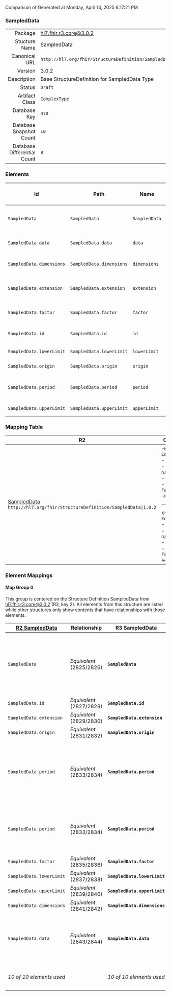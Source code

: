 Comparison of 
Generated at Monday, April 14, 2025 6:17:21 PM

### SampledData

|      |     |
| ---: | --- |
| Package | hl7.fhir.r3.core@3.0.2 |
| Stucture Name | SampledData |
| Canonical URL | `http://hl7.org/fhir/StructureDefinition/SampledData` |
| Version | 3.0.2 |
| Description | Base StructureDefinition for SampledData Type |
| Status | `Draft` |
| Artifact Class | `ComplexType` |
| Database Key | `470` |
| Database Snapshot Count | `10` |
| Database Differential Count | `8` |

### Elements

| Id | Path | Name | Base Path | Short | Cardinality | Collated Type | Binding Strength | Binding Value Set |
| -- | ---- | ---- | --------- | ----- | ----------- | ------------- | ---------------- | ----------------- |
| `SampledData` | `SampledData` | `SampledData` | SampledData | A series of measurements taken by a device | 0..* | SampledData |  |  |
| `SampledData.data` | `SampledData.data` | `data` |  | Decimal values with spaces, or "E" \| "U" \| "L" | 1..1 | string |  |  |
| `SampledData.dimensions` | `SampledData.dimensions` | `dimensions` |  | Number of sample points at each time point | 1..1 | positiveInt |  |  |
| `SampledData.extension` | `SampledData.extension` | `extension` | Element.extension | Additional Content defined by implementations | 0..* | Extension |  |  |
| `SampledData.factor` | `SampledData.factor` | `factor` |  | Multiply data by this before adding to origin | 0..1 | decimal |  |  |
| `SampledData.id` | `SampledData.id` | `id` | Element.id | xml:id (or equivalent in JSON) | 0..1 | id |  |  |
| `SampledData.lowerLimit` | `SampledData.lowerLimit` | `lowerLimit` |  | Lower limit of detection | 0..1 | decimal |  |  |
| `SampledData.origin` | `SampledData.origin` | `origin` |  | Zero value and units | 1..1 | Quantity[http://hl7.org/fhir/StructureDefinition/SimpleQuantity] |  |  |
| `SampledData.period` | `SampledData.period` | `period` |  | Number of milliseconds between samples | 1..1 | decimal |  |  |
| `SampledData.upperLimit` | `SampledData.upperLimit` | `upperLimit` |  | Upper limit of detection | 0..1 | decimal |  |  |
### Mapping Table

| R2 | Comparison | R3 | Comparison | R4 | Comparison | R4B | Comparison | R5
| --- | --- | --- | --- | --- | --- | --- | --- | ---
| [SampledData](/docs/R2/ComplexTypes/SampledData.md)<br/> `http://hl7.org/fhir/StructureDefinition/SampledData\|1.0.2` | →→→→→→→<br/>`Equivalent`<br/>- DBKey: `69`<br/>- Reviewed: `n/a`<br/>- By: `n/a`<br/>- Identical: `False`<br/>→→→→→→→<hr/>←←←←←←←<br/>`Equivalent`<br/>- DBKey: `235`<br/>- Reviewed: `n/a`<br/>- By: `n/a`<br/>- Identical: `False`<br/>←←←←←←←| [SampledData](/docs/R3/ComplexTypes/SampledData.md)<br/> `http://hl7.org/fhir/StructureDefinition/SampledData\|3.0.2` | →→→→→→→<br/>`Equivalent`<br/>- DBKey: `410`<br/>- Reviewed: `n/a`<br/>- By: `n/a`<br/>- Identical: `False`<br/>→→→→→→→<hr/>←←←←←←←<br/>`Equivalent`<br/>- DBKey: `606`<br/>- Reviewed: `n/a`<br/>- By: `n/a`<br/>- Identical: `False`<br/>←←←←←←←| [SampledData](/docs/R4/ComplexTypes/SampledData.md)<br/> `http://hl7.org/fhir/StructureDefinition/SampledData\|4.0.1` | →→→→→→→<br/>`Equivalent`<br/>- DBKey: `1377`<br/>- Reviewed: `n/a`<br/>- By: `n/a`<br/>- Identical: `False`<br/>→→→→→→→<hr/>←←←←←←←<br/>`Equivalent`<br/>- DBKey: `1378`<br/>- Reviewed: `n/a`<br/>- By: `n/a`<br/>- Identical: `False`<br/>←←←←←←←| [SampledData](/docs/R4B/ComplexTypes/SampledData.md)<br/> `http://hl7.org/fhir/StructureDefinition/SampledData\|4.3.0` | →→→→→→→<br/>`RelatedTo`<br/>- DBKey: `921`<br/>- Reviewed: `n/a`<br/>- By: `n/a`<br/>- Identical: `False`<br/>→→→→→→→<hr/>←←←←←←←<br/>`SourceIsBroaderThanTarget`<br/>- DBKey: `1150`<br/>- Reviewed: `n/a`<br/>- By: `n/a`<br/>- Identical: `False`<br/>←←←←←←←| [SampledData](/docs/R5/ComplexTypes/SampledData.md)<br/> `http://hl7.org/fhir/StructureDefinition/SampledData\|5.0.0` 

### Element Mappings


#### Map Group 0

This group is centered on the Structure Definition SampledData from hl7.fhir.r3.core@3.0.2 (R3, key 2).
All elements from this structure are listed while other structures only show contents that have relationships with those elements.

| [R2 SampledData](/docs/R2/ComplexTypes/SampledData.md)| Relationship | R3 SampledData| Relationship | [R4 SampledData](/docs/R4/ComplexTypes/SampledData.md)| Relationship | [R4B SampledData](/docs/R4B/ComplexTypes/SampledData.md)| Relationship | [R5 SampledData](/docs/R5/ComplexTypes/SampledData.md)
| --- | --- | --- | --- | --- | --- | --- | --- | ---
| `SampledData`| _Equivalent_<br/>(2825/2826)| **`SampledData`**| _Equivalent_<br/>(9778/9779)| `SampledData`| _Equivalent_<br/>(21249/21250)| `SampledData`| →→→→ _SourceIsNarrowerThanTarget_ →→→→ <br/>(36318)<hr/>←←←← _SourceIsBroaderThanTarget_ ←←←← <br/>(36319)| `SampledData`
| `SampledData.id`| _Equivalent_<br/>(2827/2828)| **`SampledData.id`**| _Equivalent_<br/>(9780/9781)| `SampledData.id`| _Equivalent_<br/>(21251/21252)| `SampledData.id`| _Equivalent_<br/>(36320/36321)| `SampledData.id`
| `SampledData.extension`| _Equivalent_<br/>(2829/2830)| **`SampledData.extension`**| _Equivalent_<br/>(9782/9783)| `SampledData.extension`| _Equivalent_<br/>(21253/21254)| `SampledData.extension`| _Equivalent_<br/>(36322/36323)| `SampledData.extension`
| `SampledData.origin`| _Equivalent_<br/>(2831/2832)| **`SampledData.origin`**| _Equivalent_<br/>(9784/9785)| `SampledData.origin`| _Equivalent_<br/>(21255/21256)| `SampledData.origin`| _Equivalent_<br/>(36324/36325)| `SampledData.origin`
| `SampledData.period`| _Equivalent_<br/>(2833/2834)| **`SampledData.period`**| _Equivalent_<br/>(9786/9787)| `SampledData.period`| _Equivalent_<br/>(21257/21258)| `SampledData.period`| →→→→ _SourceIsBroaderThanTarget_ →→→→ <br/>(1947)<hr/>←←←← _SourceIsNarrowerThanTarget_ ←←←← <br/>(2184)| `SampledData.interval`
| `SampledData.period`| _Equivalent_<br/>(2833/2834)| **`SampledData.period`**| _Equivalent_<br/>(9786/9787)| `SampledData.period`| _Equivalent_<br/>(21257/21258)| `SampledData.period`| →→→→ _RelatedTo_ →→→→ <br/>(1948)<hr/>←←←← _SourceIsNarrowerThanTarget_ ←←←← <br/>(36326)| `SampledData.intervalUnit`
| `SampledData.factor`| _Equivalent_<br/>(2835/2836)| **`SampledData.factor`**| _Equivalent_<br/>(9788/9789)| `SampledData.factor`| _Equivalent_<br/>(21259/21260)| `SampledData.factor`| _Equivalent_<br/>(36327/36328)| `SampledData.factor`
| `SampledData.lowerLimit`| _Equivalent_<br/>(2837/2838)| **`SampledData.lowerLimit`**| _Equivalent_<br/>(9790/9791)| `SampledData.lowerLimit`| _Equivalent_<br/>(21261/21262)| `SampledData.lowerLimit`| _Equivalent_<br/>(36329/36330)| `SampledData.lowerLimit`
| `SampledData.upperLimit`| _Equivalent_<br/>(2839/2840)| **`SampledData.upperLimit`**| _Equivalent_<br/>(9792/9793)| `SampledData.upperLimit`| _Equivalent_<br/>(21263/21264)| `SampledData.upperLimit`| _Equivalent_<br/>(36331/36332)| `SampledData.upperLimit`
| `SampledData.dimensions`| _Equivalent_<br/>(2841/2842)| **`SampledData.dimensions`**| _Equivalent_<br/>(9794/9795)| `SampledData.dimensions`| _Equivalent_<br/>(21265/21266)| `SampledData.dimensions`| _Equivalent_<br/>(36333/36334)| `SampledData.dimensions`
| `SampledData.data`| _Equivalent_<br/>(2843/2844)| **`SampledData.data`**| →→→→ _Equivalent_ →→→→ <br/>(9796)<hr/>←←←← _SourceIsNarrowerThanTarget_ ←←←← <br/>(9797)| `SampledData.data`| _Equivalent_<br/>(21267/21268)| `SampledData.data`| _Equivalent_<br/>(36335/36336)| `SampledData.data`
| *10 of 10 elements used* | | *10 of 10 elements used* | | *10 of 10 elements used* | | *10 of 10 elements used* | | *11 of 13 elements used* <br/>remaining elements:<br/>`SampledData.codeMap`, `SampledData.offsets`


